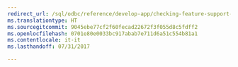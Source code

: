 ```yaml
---
redirect_url: /sql/odbc/reference/develop-app/checking-feature-support-and-variability
ms.translationtype: HT
ms.sourcegitcommit: 9045ebe77cf2f60fecad22672f3f055d8c5fdff2
ms.openlocfilehash: 0701e80e0033bc917abab7e711d6a51c554b81a1
ms.contentlocale: it-it
ms.lasthandoff: 07/31/2017

---
```


